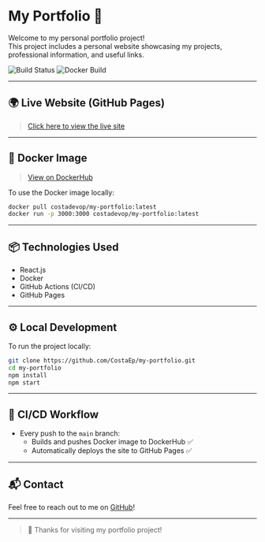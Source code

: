 # My Portfolio 🚀

Welcome to my personal portfolio project!  
This project includes a personal website showcasing my projects, professional information, and useful links.

![Build Status](https://github.com/CostaEp/my-portfolio/actions/workflows/github-pages-deploy.yml/badge.svg)
![Docker Build](https://github.com/CostaEp/my-portfolio/actions/workflows/docker-build-push.yml/badge.svg)

---

## 🌍 Live Website (GitHub Pages)

> [Click here to view the live site](https://costaep.github.io/my-portfolio)

---

## 🐳 Docker Image

> [View on DockerHub](https://hub.docker.com/repository/docker/costadevop/my-portfolio/general)

To use the Docker image locally:

```bash
docker pull costadevop/my-portfolio:latest
docker run -p 3000:3000 costadevop/my-portfolio:latest
```

---

## 📦 Technologies Used

- React.js
- Docker
- GitHub Actions (CI/CD)
- GitHub Pages

---

## ⚙️ Local Development

To run the project locally:

```bash
git clone https://github.com/CostaEp/my-portfolio.git
cd my-portfolio
npm install
npm start
```

---

## 🚀 CI/CD Workflow

- Every push to the `main` branch:
  - Builds and pushes Docker image to DockerHub ✅
  - Automatically deploys the site to GitHub Pages ✅

---

## 📬 Contact

Feel free to reach out to me on [GitHub](https://github.com/CostaEp)!

---

> 🙌 Thanks for visiting my portfolio project! 